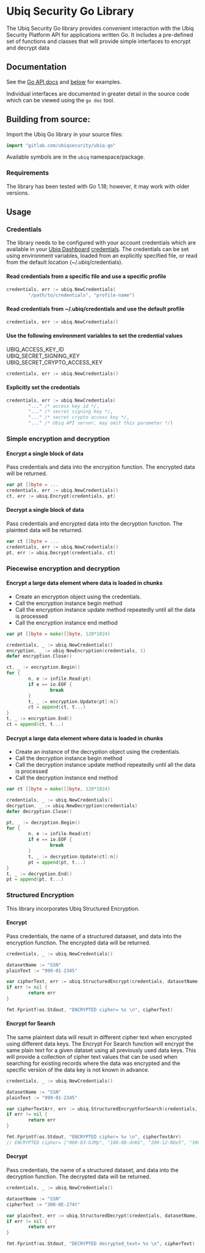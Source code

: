 # Ubiq Security Go Library

The Ubiq Security Go library provides convenient interaction with the
Ubiq Security Platform API for applications written Go. It includes a
pre-defined set of functions and classes that will provide simple interfaces
to encrypt and decrypt data

## Documentation

See the [Go API docs](https://dev.ubiqsecurity.com/docs/api) and
[below](#usage) for examples.

Individual interfaces are documented in greater detail in the source
code which can be viewed using the `go doc` tool.

## Building from source:

Import the Ubiq Go library in your source files:
```go
import "gitlab.com/ubiqsecurity/ubiq-go"
```

Available symbols are in the `ubiq` namespace/package.

### Requirements

The library has been tested with Go 1.18; however, it may work with
older versions.

## Usage

### Credentials

The library needs to be configured with your account credentials which are
available in your [Ubiq Dashboard][dashboard] [credentials][credentials]. The
credentials can be set using environment variables, loaded from an explicitly
specified file, or read from the default location (~/.ubiq/credentials).

#### Read credentials from a specific file and use a specific profile
```go
credentials, err := ubiq.NewCredentials(
        "/path/to/credentials", "profile-name")
```

#### Read credentials from ~/.ubiq/credentials and use the default profile
```go
credentials, err := ubiq.NewCredentials()
```

#### Use the following environment variables to set the credential values
UBIQ_ACCESS_KEY_ID  
UBIQ_SECRET_SIGNING_KEY  
UBIQ_SECRET_CRYPTO_ACCESS_KEY  
```go
credentials, err := ubiq.NewCredentials()
```

#### Explicitly set the credentials
```go
credentials, err := ubiq.NewCredentials(
        "..." /* access key id */,
        "..." /* secret signing key */,
        "..." /* secret crypto access key */,
        "..." /* Ubiq API server, may omit this parameter */)
```


### Simple encryption and decryption

#### Encrypt a single block of data

Pass credentials and data into the encryption function. The encrypted data
will be returned.

```go
var pt []byte = ...
credentials, err := ubiq.NewCredentials()
ct, err := ubiq.Encrypt(credentials, pt)
```

#### Decrypt a single block of data

Pass credentials and encrypted data into the decryption function. The
plaintext data will be returned.

```go
var ct []byte = ...
credentials, err := ubiq.NewCredentials()
pt, err := ubiq.Decrypt(credentials, ct)
```

### Piecewise encryption and decryption

#### Encrypt a large data element where data is loaded in chunks

- Create an encryption object using the credentials.
- Call the encryption instance begin method
- Call the encryption instance update method repeatedly until all the data is processed
- Call the encryption instance end method

```go
var pt []byte = make([]byte, 128*1024)

credentials, _ := ubiq.NewCredentials()
encryption, _ := ubiq.NewEncryption(credentials, 1)
defer encryption.Close()

ct, _ := encryption.Begin()
for {
        n, e := infile.Read(pt)
        if e == io.EOF {
                break
        }
        t, _ := encryption.Update(pt[:n])
        ct = append(ct, t...)
}
t, _ := encryption.End()
ct = append(ct, t...)
```

#### Decrypt a large data element where data is loaded in chunks

- Create an instance of the decryption object using the credentials.
- Call the decryption instance begin method
- Call the decryption instance update method repeatedly until all the data is processed
- Call the decryption instance end method

```go
var ct []byte = make([]byte, 128*1024)

credentials, _ := ubiq.NewCredentials()
decryption, _ := ubiq.NewDecryption(credentials)
defer decryption.Close()

pt, _ := decryption.Begin()
for {
        n, e := infile.Read(ct)
        if e == io.EOF {
                break
        }
        t, _ := decryption.Update(ct[:n])
        pt = append(pt, t...)
}
t, _ := decryption.End()
pt = append(pt, t...)
```

### Structured Encryption
This library incorporates Ubiq Structured Encryption.

#### Encrypt

Pass credentials, the name of a structured dataaset, and data into the encryption function.
The encrypted data will be returned.

```go
credentials, _ := ubiq.NewCredentials()

datasetName := "SSN"
plainText := "999-01-2345"

var cipherText, err := ubiq.StructuredEncrypt(credentials, datasetName, plainText)
if err != nil {
        return err
}

fmt.Fprintf(os.Stdout, "ENCRYPTED cipher= %s \n", cipherText)
```

#### Encrypt for Search

The same plaintext data will result in different cipher text when encrypted using different data keys. The Encrypt For Search function will encrypt the same plain text for a given dataset using all previously used data keys. This will provide a collection of cipher text values that can be used when searching for existing records where the data was encrypted and the specific version of the data key is not known in advance.

```go
credentials, _ := ubiq.NewCredentials()

datasetName := "SSN"
plainText := "999-01-2345"

var cipherTextArr, err := ubiq.StructuredEncryptForSearch(credentials, datasetName, plainText)
if err != nil {
        return err
}

fmt.Fprintf(os.Stdout, "ENCRYPTED cipher= %v \n", cipherTextArr)
// ENCRYPTED cipher= ["000-03-OJMp", "100-0B-dnKG", "200-12-NOx5", "300-0j-esgH"]
```

#### Decrypt

Pass credentials, the name of a structured dataset, and data into the decryption function.
The decrypted data will be returned.

```go
credentials, _ := ubiq.NewCredentials()

datasetName := "SSN"
cipherText := "300-0E-274t"

var plainText, err := ubiq.StructuredDecrypt(credentials, datasetName, cipherText)
if err != nil {
        return err
}

fmt.Fprintf(os.Stdout, "DECRYPTED decrypted_text= %s \n", cipherText)
```

[dashboard]:https://dashboard.ubiqsecurity.com/
[credentials]:https://dev.ubiqsecurity.com/docs/how-to-create-api-keys
